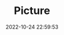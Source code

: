 ---
weight: 1
images:
- /images/edited/50.jpeg
title: Picture
date: 2022-10-24 22:59:53
tags: [luminar neo,work]
---